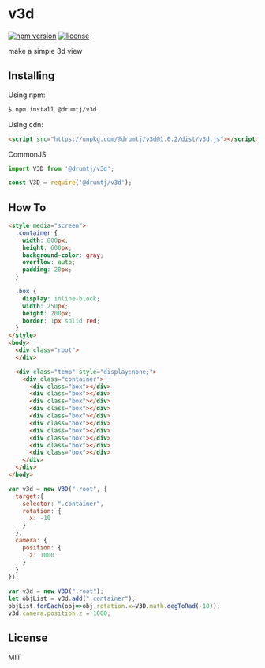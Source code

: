 # v3d

[![npm version](https://img.shields.io/npm/v/@drumtj/v3d.svg?style=flat)](https://www.npmjs.com/package/@drumtj/v3d)
[![license](https://img.shields.io/npm/l/@drumtj/v3d.svg)](#)

make a simple 3d view


## Installing

Using npm:

```bash
$ npm install @drumtj/v3d
```

Using cdn:
```html
<script src="https://unpkg.com/@drumtj/v3d@1.0.2/dist/v3d.js"></script>
```

CommonJS
```js
import V3D from '@drumtj/v3d';
```
```js
const V3D = require('@drumtj/v3d');
```

## How To

```html
<style media="screen">
  .container {
    width: 800px;
    height: 600px;
    background-color: gray;
    overflow: auto;
    padding: 20px;
  }

  .box {
    display: inline-block;
    width: 250px;
    height: 200px;
    border: 1px solid red;
  }
</style>
<body>
  <div class="root">
  </div>

  <div class="temp" style="display:none;">
    <div class="container">
      <div class="box"></div>
      <div class="box"></div>
      <div class="box"></div>
      <div class="box"></div>
      <div class="box"></div>
      <div class="box"></div>
      <div class="box"></div>
      <div class="box"></div>
      <div class="box"></div>
      <div class="box"></div>
    </div>
  </div>
</body>
```

```js
var v3d = new V3D(".root", {
  target:{
    selector: ".container",
    rotation: {
      x: -10
    }
  },
  camera: {
    position: {
      z: 1000
    }
  }
});
```

```js
var v3d = new V3D(".root");
let objList = v3d.add(".container");
objList.forEach(obj=>obj.rotation.x=V3D.math.degToRad(-10));
v3d.camera.position.z = 1000;
```


## License

MIT

